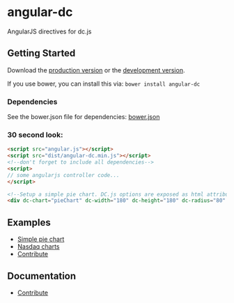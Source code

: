 # angular-dc

AngularJS directives for dc.js

## Getting Started

Download the [production version][min] or the [development version][max].

[min]: https://raw.github.com/TomNeyland/angular-dc/master/dist/angular-dc.min.js
[max]: https://raw.github.com/TomNeyland/angular-dc/master/dist/angular-dc.js

If you use bower, you can install this via: `bower install angular-dc`

### Dependencies
See the bower.json file for dependencies: [bower.json][bower.json]

[bower.json]: https://github.com/TomNeyland/angular-dc/blob/master/bower.json

### 30 second look:

```html
<script src="angular.js"></script>
<script src="dist/angular-dc.min.js"></script>
<!--don't forget to include all dependencies-->
<script>
// some angularjs controller code...
</script>

<!--Setup a simple pie chart. DC.js options are exposed as html attributes-->
<div dc-chart="pieChart" dc-width="180" dc-height="180" dc-radius="80" dc-dimension="gainOrLoss" dc-group="gainOrLossGroup" class="dc-chart"></div>
```

## Examples
- [Simple pie chart][pie]
- [Nasdaq charts][nasqad]
- [Contribute][help-examples]

[pie]: https://tomneyland.github.io/angular-dc/example/stocks/pie.html
[nasqad]: https://tomneyland.github.io/angular-dc/example/stocks/nasdaq.html
[help-examples]: https://github.com/TomNeyland/angular-dc/issues/2


## Documentation
- [Contribute][help-docs]

[help-docs]: https://github.com/TomNeyland/angular-dc/issues/1

